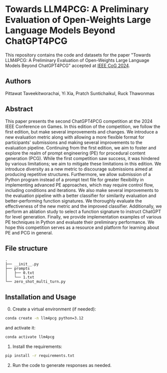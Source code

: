 # Towards LLM4PCG: A Preliminary Evaluation of Open-Weights Large Language Models Beyond ChatGPT4PCG

This repository contains the code and datasets for the paper "Towards LLM4PCG: A Preliminary Evaluation of Open-Weights Large Language Models Beyond ChatGPT4PCG" accepted at [IEEE CoG 2024](https://2024.ieee-cog.org).

## Authors
Pittawat Taveekitworachai, Yi Xia, Pratch Suntichaikul, Ruck Thawonmas

## Abstract

This paper presents the second ChatGPT4PCG competition at the 2024 IEEE Conference on Games. In this edition of the competition, we follow the first edition, but make several improvements and changes. We introduce a new evaluation metric along with allowing a more flexible format for participants' submissions and making several improvements to the evaluation pipeline. Continuing from the first edition, we aim to foster and explore the realm of prompt engineering (PE) for procedural content generation (PCG). While the first competition saw success, it was hindered by various limitations; we aim to mitigate these limitations in this edition. We introduce diversity as a new metric to discourage submissions aimed at producing repetitive structures. Furthermore, we allow submission of a Python program instead of a prompt text file for greater flexibility in implementing advanced PE approaches, which may require control flow, including conditions and iterations. We also make several improvements to the evaluation pipeline with a better classifier for similarity evaluation and better-performing function signatures. We thoroughly evaluate the effectiveness of the new metric and the improved classifier. Additionally, we perform an ablation study to select a function signature to instruct ChatGPT for level generation. Finally, we provide implementation examples of various PE techniques in Python and evaluate their preliminary performance. We hope this competition serves as a resource and platform for learning about PE and PCG in general.

## File structure
```
.
├── __init__.py
├── prompts
│   ├── 0.txt
│   └── 1.txt
└── zero_shot_multi_turn.py
```

## Installation and Usage
0. Create a virtual environment (if needed):
```bash
conda create -n llm4pcg python=3.12
```
and activate it:
```bash
conda activate llm4pcg
```
1. Install the requirements:
```bash
pip install -r requirements.txt
```
2. Run the code to generate responses as needed.
